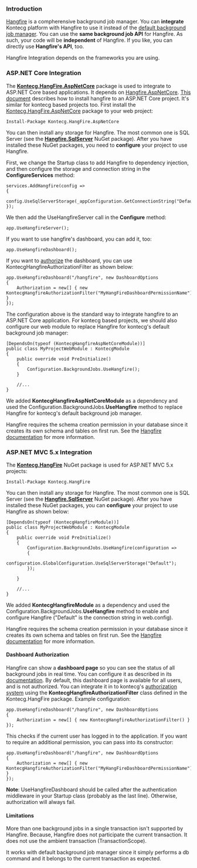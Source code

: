 ### Introduction

[Hangfire](http://hangfire.io/) is a compherensive background job
manager. You can **integrate** Kontecg platform with Hangfire to use
it instead of the [default background job
manager](/Pages/Documents/Background-Jobs-And-Workers). You can use the
**same background job API** for Hangfire. As such, your code will be
**independent** of Hangfire. If you like, you can directly use
**Hangfire's API**, too.

Hangfire Integration depends on the frameworks you are using.

### ASP.NET Core Integration

The [**Kontecg.HangFire.AspNetCore**](https://www.nuget.org/packages/Kontecg.HangFire.AspNetCore)
package is used to integrate to ASP.NET Core based applications. It
depends on
[Hangfire.AspNetCore](https://www.nuget.org/packages/Hangfire.AspNetCore/).
[This
document](https://www.hangfire.io/blog/2016/07/16/hangfire-1.6.0.html)
describes how to install hangfire to an ASP.NET Core project. It's similar
for kontecg based projects too. First install the
[Kontecg.HangFire.AspNetCore](https://www.nuget.org/packages/Kontecg.HangFire.AspNetCore)
package to your web project:

    Install-Package Kontecg.HangFire.AspNetCore

You can then install any storage for Hangfire. The most common one is SQL
Server (see the
[**Hangfire.SqlServer**](https://www.nuget.org/packages/Hangfire.SqlServer)
NuGet package). After you have installed these NuGet packages, you need to
**configure** your project to use Hangfire.

First, we change the Startup class to add Hangfire to dependency
injection, and then configure the storage and connection string in the
**ConfigureServices** method:

    services.AddHangfire(config =>
    {
        config.UseSqlServerStorage(_appConfiguration.GetConnectionString("Default"));
    });

We then add the UseHangfireServer call in the **Configure** method:

    app.UseHangfireServer();

If you want to use hangfire's dashboard, you can add it, too:

    app.UseHangfireDashboard();

If you want to [authorize](Authorization.md) the dashboard, you can
use KontecgHangfireAuthorizationFilter as shown below:

    app.UseHangfireDashboard("/hangfire", new DashboardOptions
    {
        Authorization = new[] { new KontecgHangfireAuthorizationFilter("MyHangFireDashboardPermissionName") }
    });

The configuration above is the standard way to integrate hangfire to an
ASP.NET Core application. For kontecg based projects, we should also
configure our web module to replace Hangfire for kontecg's default
background job manager:

    [DependsOn(typeof (KontecgHangfireAspNetCoreModule))]
    public class MyProjectWebModule : KontecgModule
    {
        public override void PreInitialize()
        {
            Configuration.BackgroundJobs.UseHangfire();             
        }

        //...
    }

We added **KontecgHangfireAspNetCoreModule** as a dependency and used the
Configuration.BackgroundJobs.**UseHangfire** method to replace Hangfire
for kontecg's default background job manager.

Hangfire requires the schema creation permission in your database since it
creates its own schema and tables on first run. See the [Hangfire
documentation](http://docs.hangfire.io/en/latest/) for more information.

### ASP.NET MVC 5.x Integration

The [**Kontecg.HangFire**](https://www.nuget.org/packages/Kontecg.HangFire) NuGet
package is used for ASP.NET MVC 5.x projects:

    Install-Package Kontecg.HangFire

You can then install any storage for Hangfire. The most common one is SQL
Server (see the
[**Hangfire.SqlServer**](https://www.nuget.org/packages/Hangfire.SqlServer)
NuGet package). After you have installed these NuGet packages, you can
**configure** your project to use Hangfire as shown below:

    [DependsOn(typeof (KontecgHangfireModule))]
    public class MyProjectWebModule : KontecgModule
    {
        public override void PreInitialize()
        {
            Configuration.BackgroundJobs.UseHangfire(configuration =>
            {
                configuration.GlobalConfiguration.UseSqlServerStorage("Default");
            });
                    
        }

        //...
    }

We added **KontecgHangfireModule** as a dependency and used the
Configuration.BackgroundJobs.**UseHangfire** method to enable and
configure Hangfire ("Default" is the connection string in web.config).

Hangfire requires the schema creation permission in your database since it
creates its own schema and tables on first run. See the [Hangfire
documentation](http://docs.hangfire.io/en/latest/) for more information.

#### Dashboard Authorization

Hangfire can show a **dashboard page** so you can see the status of all background
jobs in real time. You can configure it as described in its
[documentation](http://docs.hangfire.io/en/latest/configuration/using-dashboard.html).
By default, this dashboard page is available for all users, and is not
authorized. You can integrate it in to kontecg's [authorization
system](Authorization.md) using the **KontecgHangfireAuthorizationFilter**
class defined in the Kontecg.HangFire package. Example configuration:

    app.UseHangfireDashboard("/hangfire", new DashboardOptions
    {
        Authorization = new[] { new KontecgHangfireAuthorizationFilter() }
    });

This checks if the current user has logged in to the application. If you
want to require an additional permission, you can pass into its
constructor:

    app.UseHangfireDashboard("/hangfire", new DashboardOptions
    {
        Authorization = new[] { new KontecgHangfireAuthorizationFilter("MyHangFireDashboardPermissionName") }
    });

**Note**: UseHangfireDashboard should be called after the authentication
middleware in your Startup class (probably as the last line). Otherwise,
authorization will always fail.

#### Limitations

More than one background jobs in a single transaction isn't supported by Hangfire. Because, Hangfire does not participate the current transaction. It does not use the ambient transaction (TransactionScope).

It works with default background job manager since it simply performs a db command and it belongs to the current transaction as expected.

